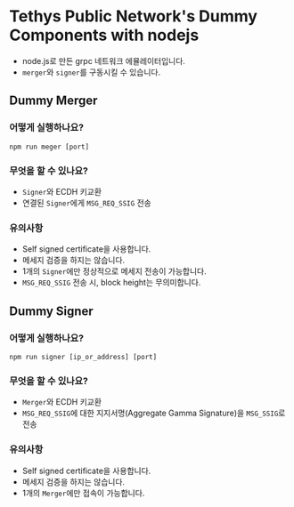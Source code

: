 # Tethys Public Network's Dummy Components with nodejs

- node.js로 만든 grpc 네트워크 에뮬레이터입니다.
- `merger`와 `signer`를 구동시킬 수 있습니다.



## Dummy Merger

### 어떻게 실행하나요?

```npm run meger [port]```

### 무엇을 할 수 있나요?

- `Signer`와 ECDH 키교환
- 연결된 `Signer`에게 `MSG_REQ_SSIG` 전송

### 유의사항

- Self signed certificate을 사용합니다.
- 메세지 검증을 하지는 않습니다.
- 1개의 `Signer`에만 정상적으로 메세지 전송이 가능합니다.
- `MSG_REQ_SSIG` 전송 시, block height는 무의미합니다.



## Dummy Signer

### 어떻게 실행하나요?

```npm run signer [ip_or_address] [port]```

### 무엇을 할 수 있나요?

- `Merger`와  ECDH 키교환
- `MSG_REQ_SSIG`에 대한 지지서명(Aggregate Gamma Signature)을 `MSG_SSIG`로 전송

### 유의사항

- Self signed certificate을 사용합니다.
- 메세지 검증을 하지는 않습니다.
- 1개의 `Merger`에만 접속이 가능합니다.
